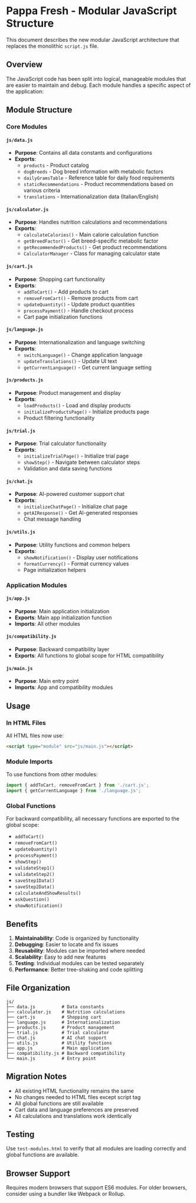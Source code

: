 # Pappa Fresh - Modular JavaScript Structure

This document describes the new modular JavaScript architecture that replaces the monolithic `script.js` file.

## Overview

The JavaScript code has been split into logical, manageable modules that are easier to maintain and debug. Each module handles a specific aspect of the application:

## Module Structure

### Core Modules

#### `js/data.js`
- **Purpose**: Contains all data constants and configurations
- **Exports**: 
  - `products` - Product catalog
  - `dogBreeds` - Dog breed information with metabolic factors
  - `dailyGramsTable` - Reference table for daily food requirements
  - `staticRecommendations` - Product recommendations based on various criteria
  - `translations` - Internationalization data (Italian/English)

#### `js/calculator.js`
- **Purpose**: Handles nutrition calculations and recommendations
- **Exports**:
  - `calculateCalories()` - Main calorie calculation function
  - `getBreedFactor()` - Get breed-specific metabolic factor
  - `getRecommendedProducts()` - Get product recommendations
  - `CalculatorManager` - Class for managing calculator state

#### `js/cart.js`
- **Purpose**: Shopping cart functionality
- **Exports**:
  - `addToCart()` - Add products to cart
  - `removeFromCart()` - Remove products from cart
  - `updateQuantity()` - Update product quantities
  - `processPayment()` - Handle checkout process
  - Cart page initialization functions

#### `js/language.js`
- **Purpose**: Internationalization and language switching
- **Exports**:
  - `switchLanguage()` - Change application language
  - `updateTranslations()` - Update UI text
  - `getCurrentLanguage()` - Get current language setting

#### `js/products.js`
- **Purpose**: Product management and display
- **Exports**:
  - `loadProducts()` - Load and display products
  - `initializeProductsPage()` - Initialize products page
  - Product filtering functionality

#### `js/trial.js`
- **Purpose**: Trial calculator functionality
- **Exports**:
  - `initializeTrialPage()` - Initialize trial page
  - `showStep()` - Navigate between calculator steps
  - Validation and data saving functions

#### `js/chat.js`
- **Purpose**: AI-powered customer support chat
- **Exports**:
  - `initializeChatPage()` - Initialize chat page
  - `getAIResponse()` - Get AI-generated responses
  - Chat message handling

#### `js/utils.js`
- **Purpose**: Utility functions and common helpers
- **Exports**:
  - `showNotification()` - Display user notifications
  - `formatCurrency()` - Format currency values
  - Page initialization helpers

### Application Modules

#### `js/app.js`
- **Purpose**: Main application initialization
- **Exports**: Main app initialization function
- **Imports**: All other modules

#### `js/compatibility.js`
- **Purpose**: Backward compatibility layer
- **Exports**: All functions to global scope for HTML compatibility

#### `js/main.js`
- **Purpose**: Main entry point
- **Imports**: App and compatibility modules

## Usage

### In HTML Files

All HTML files now use:
```html
<script type="module" src="js/main.js"></script>
```

### Module Imports

To use functions from other modules:
```javascript
import { addToCart, removeFromCart } from './cart.js';
import { getCurrentLanguage } from './language.js';
```

### Global Functions

For backward compatibility, all necessary functions are exported to the global scope:
- `addToCart()`
- `removeFromCart()`
- `updateQuantity()`
- `processPayment()`
- `showStep()`
- `validateStep1()`
- `validateStep2()`
- `saveStep1Data()`
- `saveStep2Data()`
- `calculateAndShowResults()`
- `askQuestion()`
- `showNotification()`

## Benefits

1. **Maintainability**: Code is organized by functionality
2. **Debugging**: Easier to locate and fix issues
3. **Reusability**: Modules can be imported where needed
4. **Scalability**: Easy to add new features
5. **Testing**: Individual modules can be tested separately
6. **Performance**: Better tree-shaking and code splitting

## File Organization

```
js/
├── data.js          # Data constants
├── calculator.js    # Nutrition calculations
├── cart.js          # Shopping cart
├── language.js      # Internationalization
├── products.js      # Product management
├── trial.js         # Trial calculator
├── chat.js          # AI chat support
├── utils.js         # Utility functions
├── app.js           # Main application
├── compatibility.js # Backward compatibility
└── main.js          # Entry point
```

## Migration Notes

- All existing HTML functionality remains the same
- No changes needed to HTML files except script tag
- All global functions are still available
- Cart data and language preferences are preserved
- All calculations and translations work identically

## Testing

Use `test-modules.html` to verify that all modules are loading correctly and global functions are available.

## Browser Support

Requires modern browsers that support ES6 modules. For older browsers, consider using a bundler like Webpack or Rollup.
